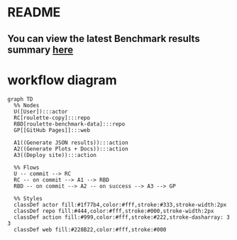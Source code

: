 # README
## You can view the latest Benchmark results summary [here](https://roulette-ppl.github.io/roulette-benchmark-data/)


# workflow diagram

```mermaid
graph TD
  %% Nodes
  U([User]):::actor
  RC[roulette-copy]:::repo
  RBD[roulette-benchmark-data]:::repo
  GP[[GitHub Pages]]:::web

  A1((Generate JSON results)):::action
  A2((Generate Plots + Docs)):::action
  A3((Deploy site)):::action

  %% Flows
  U -- commit --> RC
  RC -- on commit --> A1 --> RBD
  RBD -- on commit --> A2 -- on success --> A3 --> GP

  %% Styles
  classDef actor fill:#1f77b4,color:#fff,stroke:#333,stroke-width:2px
  classDef repo fill:#444,color:#fff,stroke:#000,stroke-width:2px
  classDef action fill:#999,color:#fff,stroke:#222,stroke-dasharray: 3 3
  classDef web fill:#228B22,color:#fff,stroke:#000
```
